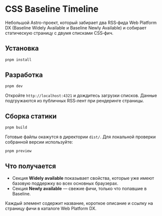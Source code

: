 # CSS Baseline Timeline

Небольшой Astro-проект, который забирает два RSS‑фида Web Platform DX (Baseline Widely Available и Baseline Newly Available) и собирает статическую страницу с двумя списками CSS‑фич.

## Установка

```bash
pnpm install
```

## Разработка

```bash
pnpm dev
```

Откройте `http://localhost:4321` и дождитесь загрузки списков. Данные подгружаются из публичных RSS‑лент при рендеринге страницы.

## Сборка статики

```bash
pnpm build
```

Готовые файлы окажутся в директории `dist/`. Для локальной проверки собранной версии используйте:

```bash
pnpm preview
```

## Что получается

- Секция **Widely available** показывает свойства, которые уже имеют базовую поддержку во всех основных браузерах.
- Секция **Newly available** — свежие фичи, только что попавшие в Baseline.

Каждый элемент содержит название, короткое описание и ссылку на страницу фичи в каталоге Web Platform DX.
